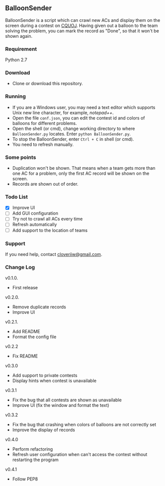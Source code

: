 ## BalloonSender

BalloonSender is a script which can crawl new ACs and display them on the screen during a contest on [CQUOJ](http://acm.cqu.edu.cn/). Having given out a balloon to the team solving the problem, you can mark the record as "Done", so that it won't be shown again.

### Requirement
Python 2.7

### Download
- Clone or download this repository.

### Running
- If you are a  Windows user, you may need a text editor which supports Unix new line character, for example, *notepad++*.
- Open the file `conf.json`, you can edit the contest id and colors of balloons for  different problems.
- Open the shell (or cmd), change working directory to where `BalloonSender.py` locates. Enter `python BalloonSender.py`.
- To stop the BalloonSender, enter `Ctrl + C` in shell (or cmd).
- You need to refresh manually.

### Some points
- Duplication won't be shown. That means when a team gets more than one AC for a problem, only the first AC record will be shown on the screen.
- Records are shown out of order.

### Todo List
- [x] Improve UI
- [ ] Add GUI configuration
- [ ] Try not to crawl all ACs every time
- [ ] Refresh automatically
- [ ] Add support to the location of teams

### Support
If you need help, contact [cloveriiw@gmail.com](mailto:cloveriiw@gmail.com).

### Change Log
v0.1.0.
- First release

v0.2.0.
- Remove duplicate records
- Improve UI

v0.2.1.
- Add README
- Format the config file

v0.2.2

- Fix README

v0.3.0

- Add support to private contests
- Display hints when contest is unavailable

v0.3.1

- Fix the bug that all contests are shown as unavailable
- Improve UI (fix the window and format the text)

v0.3.2

- Fix the bug that crashing when colors of balloons are not correctly set
- Improve the display of records

v0.4.0

- Perform refactoring
- Refresh user configuration when can't access the contest without restarting the program

v0.4.1
- Follow PEP8